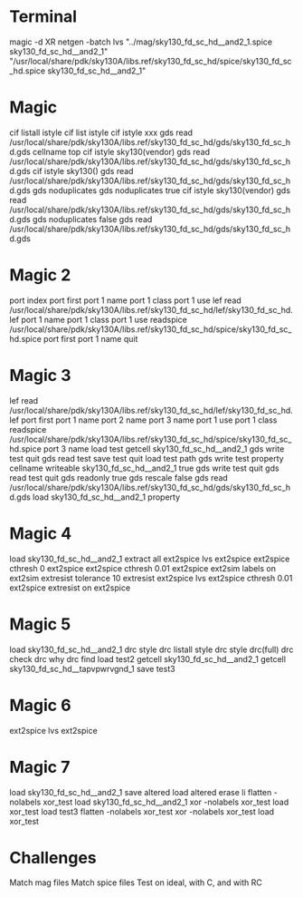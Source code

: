 # Terminal
magic -d XR
netgen -batch lvs "../mag/sky130_fd_sc_hd__and2_1.spice sky130_fd_sc_hd__and2_1" "/usr/local/share/pdk/sky130A/libs.ref/sky130_fd_sc_hd/spice/sky130_fd_sc_hd.spice sky130_fd_sc_hd__and2_1"

# Magic
cif listall istyle
cif list istyle
cif istyle xxx
gds read /usr/local/share/pdk/sky130A/libs.ref/sky130_fd_sc_hd/gds/sky130_fd_sc_hd.gds
cellname top
cif istyle sky130(vendor)
gds read /usr/local/share/pdk/sky130A/libs.ref/sky130_fd_sc_hd/gds/sky130_fd_sc_hd.gds
cif istyle sky130()
gds read /usr/local/share/pdk/sky130A/libs.ref/sky130_fd_sc_hd/gds/sky130_fd_sc_hd.gds
gds noduplicates
gds noduplicates true
cif istyle sky130(vendor)
gds read /usr/local/share/pdk/sky130A/libs.ref/sky130_fd_sc_hd/gds/sky130_fd_sc_hd.gds
gds noduplicates false
gds read /usr/local/share/pdk/sky130A/libs.ref/sky130_fd_sc_hd/gds/sky130_fd_sc_hd.gds

# Magic 2
port index
port first
port 1 name
port 1 class
port 1 use
lef read /usr/local/share/pdk/sky130A/libs.ref/sky130_fd_sc_hd/lef/sky130_fd_sc_hd.lef
port 1 name
port 1 class
port 1 use
readspice /usr/local/share/pdk/sky130A/libs.ref/sky130_fd_sc_hd/spice/sky130_fd_sc_hd.spice
port first
port 1 name
quit

# Magic 3
lef read /usr/local/share/pdk/sky130A/libs.ref/sky130_fd_sc_hd/lef/sky130_fd_sc_hd.lef
port first
port 1 name
port 2 name
port 3 name
port 1 use
port 1 class
readspice /usr/local/share/pdk/sky130A/libs.ref/sky130_fd_sc_hd/spice/sky130_fd_sc_hd.spice
port 3 name
load test
getcell sky130_fd_sc_hd__and2_1
gds write test
quit
gds read test
save test
quit
load test
path
gds write test
property
cellname writeable sky130_fd_sc_hd__and2_1 true
gds write test
quit
gds read test
quit
gds readonly true
gds rescale false
gds read /usr/local/share/pdk/sky130A/libs.ref/sky130_fd_sc_hd/gds/sky130_fd_sc_hd.gds
load sky130_fd_sc_hd__and2_1
property

# Magic 4
load sky130_fd_sc_hd__and2_1
extract all
ext2spice lvs
ext2spice
ext2spice cthresh 0
ext2spice
ext2spice cthresh 0.01
ext2spice
ext2sim labels on
ext2sim
extresist tolerance 10
extresist
ext2spice lvs
ext2spice cthresh 0.01
ext2spice extresist on
ext2spice

# Magic 5
load sky130_fd_sc_hd__and2_1
drc style
drc listall style
drc style drc(full)
drc check
drc why
drc find
load test2
getcell sky130_fd_sc_hd__and2_1
getcell sky130_fd_sc_hd__tapvpwrvgnd_1
save test3

# Magic 6
ext2spice lvs
ext2spice

# Magic 7
load sky130_fd_sc_hd__and2_1
save altered
load altered
erase li
flatten -nolabels xor_test
load sky130_fd_sc_hd__and2_1
xor -nolabels xor_test
load xor_test
load test3
flatten -nolabels xor_test
xor -nolabels xor_test
load xor_test

# Challenges
Match mag files
Match spice files
Test on ideal, with C, and with RC
